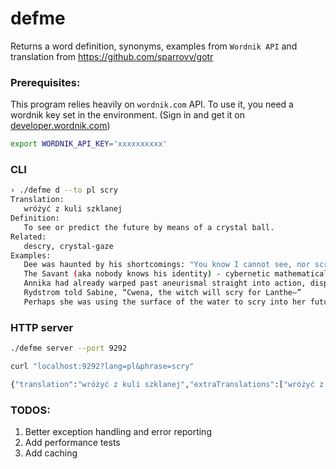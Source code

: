 # defme

Returns a word definition, synonyms, examples from `Wordnik API` and translation from https://github.com/sparrovv/gotr

### Prerequisites:

This program relies heavily on `wordnik.com` API. To use it, you need a wordnik key set in the environment.
(Sign in and get it on [developer.wordnik.com](http://developer.wordnik.com/))

```sh
export WORDNIK_API_KEY='xxxxxxxxxx'
```

### CLI

```sh
› ./defme d --to pl scry
Translation:
   wróżyć z kuli szklanej
Definition:
   To see or predict the future by means of a crystal ball.
Related:
   descry, crystal-gaze
Examples:
   Dee was haunted by his shortcomings: "You know I cannot see, nor scry" he lamented.
   The Savant (aka nobody knows his identity) - cybernetic mathematical supergenius who can scry into the futures of many possible timelines.
   Annika had already warped past aneurismal straight into action, dispatching search parties and hiring witches to scry.
   Rydstrom told Sabine, “Cwena, the witch will scry for Lanthe—”
   Perhaps she was using the surface of the water to scry into her future.
```

### HTTP server

```sh
./defme server --port 9292

curl "localhost:9292?lang=pl&phrase=scry"

{"translation":"wróżyć z kuli szklanej","extraTranslations":["wróżyć z kuli szklanej"],"definitions":["To see or predict the future by means of a crystal ball."],"synonyms":["descry","crystal-gaze"],"examples":["   Dee was haunted by his shortcomings: \"You know I cannot see, nor scry\" he lamented.","   The Savant (aka nobody knows his identity) - cybernetic mathematical supergenius who can scry into the futures of many possible timelines.","   Annika had already warped past aneurismal straight into action, dispatching search parties and hiring witches to scry.","   Rydstrom told Sabine, “Cwena, the witch will scry for Lanthe—”","   Perhaps she was using the surface of the water to scry into her future."]}
```

### TODOS:

1. Better exception handling and error reporting
1. Add performance tests
1. Add caching
